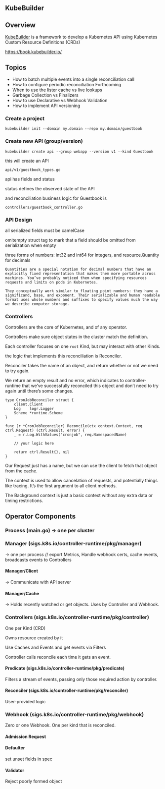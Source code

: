## KubeBuilder

## Overview

[KubeBuilder](https://github.com/kubernetes-sigs/kubebuilder) is a framework to develop a Kubernetes API using Kubernetes Custom Resource Definitions (CRDs)

https://book.kubebuilder.io/

## Topics

- How to batch multiple events into a single reconciliation call
- How to configure periodic reconciliation
Forthcoming
- When to use the lister cache vs live lookups
- Garbage Collection vs Finalizers
- How to use Declarative vs Webhook Validation
- How to implement API versioning


### Create a project

```
kubebuilder init --domain my.domain --repo my.domain/guestbook
```

### Create new API (group/version)

```
kubebuilder create api --group webapp --version v1 --kind Guestbook
```
this will create an API

`api/v1/guestbook_types.go`

api has fields and status

status defines the observed state of the API

and reconciliation business logic for Guestbook is

`controllers/guestbook_controller.go`

### API Design

all serialized fields must be camelCase

omitempty struct tag to mark that a field should be omitted from serialization when empty

 three forms of numbers: int32 and int64 for integers, and resource.Quantity for decimals

 ```
 Quantities are a special notation for decimal numbers that have an explicitly fixed representation that makes them more portable across machines. You’ve probably noticed them when specifying resources requests and limits on pods in Kubernetes.

They conceptually work similar to floating point numbers: they have a significand, base, and exponent. Their serializable and human readable format uses whole numbers and suffixes to specify values much the way we describe computer storage.
```

### Controllers

Controllers are the core of Kubernetes, and of any operator.

Controllers make sure object states in the cluster match the definition.

Each controller focuses on one `root` Kind, but may interact with other Kinds.

the logic that implements this reconciliation is Reconciler.

Reconciler takes the name of an object, and return whether or not we need to try again.

We return an empty result and no error, which indicates to controller-runtime that we’ve successfully reconciled this object and don’t need to try again until there’s some changes.

```
type CronJobReconciler struct {
    client.Client
    Log    logr.Logger
    Scheme *runtime.Scheme
}
```

```
func (r *CronJobReconciler) Reconcile(ctx context.Context, req ctrl.Request) (ctrl.Result, error) {
    _ = r.Log.WithValues("cronjob", req.NamespacedName)

    // your logic here

    return ctrl.Result{}, nil
}
```

Our Request just has a name, but we can use the client to fetch that object from the cache.

The context is used to allow cancelation of requests, and potentially things like tracing. It’s the first argument to all client methods. 

The Background context is just a basic context without any extra data or timing restrictions.

## Operator Components

### Process (main.go) -> one per cluster

### Manager (sigs.k8s.io/controller-runtime/pkg/manager)
 -> one per process
// export Metrics, Handle webhook certs, cache events, broadcasts events to Controllers

#### Manager/Client 
-> Communicate with API server
#### Manager/Cache 
-> Holds recently watched or get objects. Uses by Controller and Webhook.

### Controllers (sigs.k8s.io/controller-runtime/pkg/controller)

One per Kind (CRD)

Owns resource created by it

Use Caches and Events and get events via Filters

Controller calls reconcile each time it gets an event.


#### Predicate (sigs.k8s.io/controller-runtime/pkg/predicate)

Filters a stream of events, passing only those required action by controller.

#### Reconciler (sigs.k8s.io/controller-runtime/pkg/reconciler)

User-provided logic 

### Webhook  (sigs.k8s.io/controller-runtime/pkg/webhook)

Zero or one Webhook. One per kind that is reconciled.

#### Admission Request
#### Defaulter 

set unset fields in spec

#### Validator

Reject poorly formed object











